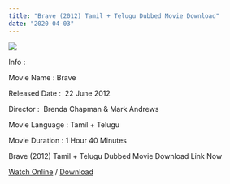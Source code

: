 ```yaml
---
title: "Brave (2012) Tamil + Telugu Dubbed Movie Download"
date: "2020-04-03"
---
```


[![](https://1.bp.blogspot.com/-xExHn_DYfX4/Xoc9VzVbiSI/AAAAAAAAAg4/-_MNPKQCtBswcAC9NmECuBGQyFCGGbfVACK4BGAsYHg/s320/scale.jpeg)](https://1.bp.blogspot.com/-xExHn_DYfX4/Xoc9VzVbiSI/AAAAAAAAAg4/-_MNPKQCtBswcAC9NmECuBGQyFCGGbfVACK4BGAsYHg/scale.jpeg)

Info :

Movie Name : Brave

Released Date :  22 June 2012

Director :  Brenda Chapman & Mark Andrews

Movie Language : Tamil + Telugu

Movie Duration : 1 Hour 40 Minutes

Brave (2012) Tamil + Telugu Dubbed Movie Download Link Now

[Watch Online](http://gestyy.com/w9khei) / [Download](http://gestyy.com/w9khei)

